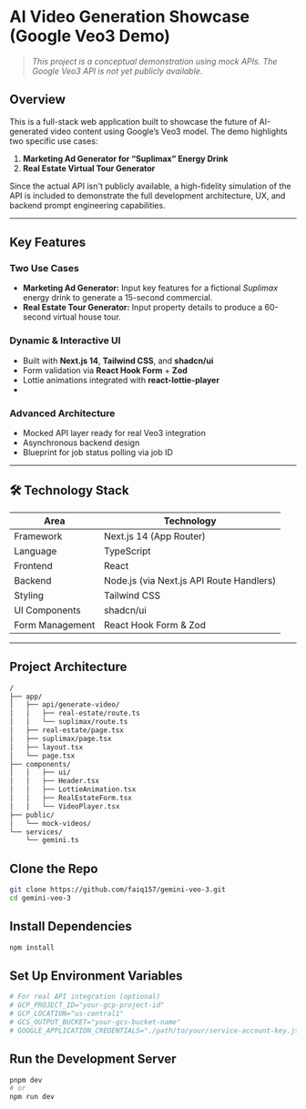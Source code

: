 # AI Video Generation Showcase (Google Veo3 Demo)

>  *This project is a conceptual demonstration using mock APIs. The Google Veo3 API is not yet publicly available.*

## Overview

This is a full-stack web application built to showcase the future of AI-generated video content using Google’s Veo3 model. The demo highlights two specific use cases:

1. **Marketing Ad Generator for “Suplimax” Energy Drink**
2. **Real Estate Virtual Tour Generator**

Since the actual API isn't publicly available, a high-fidelity simulation of the API is included to demonstrate the full development architecture, UX, and backend prompt engineering capabilities.

---

##  Key Features

###  Two Use Cases
- **Marketing Ad Generator:** Input key features for a fictional *Suplimax* energy drink to generate a 15-second commercial.
- **Real Estate Tour Generator:** Input property details to produce a 60-second virtual house tour.

###  Dynamic & Interactive UI
- Built with **Next.js 14**, **Tailwind CSS**, and **shadcn/ui**
- Form validation via **React Hook Form** + **Zod**
- Lottie animations integrated with **react-lottie-player**
- 
###  Advanced Architecture
- Mocked API layer ready for real Veo3 integration
- Asynchronous backend design
- Blueprint for job status polling via job ID

---

## 🛠️ Technology Stack

| Area              | Technology                            |
|-------------------|----------------------------------------|
| Framework         | Next.js 14 (App Router)                |
| Language          | TypeScript                             |
| Frontend          | React                                  |
| Backend           | Node.js (via Next.js API Route Handlers)|
| Styling           | Tailwind CSS                           |
| UI Components     | shadcn/ui                              |
| Form Management   | React Hook Form & Zod                  |

                           

---

##  Project Architecture

```bash
/
├── app/
│   ├── api/generate-video/
│   │   ├── real-estate/route.ts
│   │   └── suplimax/route.ts
│   ├── real-estate/page.tsx
│   ├── suplimax/page.tsx
│   ├── layout.tsx
│   └── page.tsx
├── components/
│   │   ├── ui/
│   │   ├── Header.tsx
│   │   ├── LottieAnimation.tsx
│   │   ├── RealEstateForm.tsx
│   │   └── VideoPlayer.tsx
├── public/
│   └── mock-videos/
└── services/
    └── gemini.ts
```

## Clone the Repo
```bash
git clone https://github.com/faiq157/gemini-veo-3.git
cd gemini-veo-3
```
## Install Dependencies
```bash 
npm install 
```
## Set Up Environment Variables

```bash 
# For real API integration (optional)
# GCP_PROJECT_ID="your-gcp-project-id"
# GCP_LOCATION="us-central1"
# GCS_OUTPUT_BUCKET="your-gcs-bucket-name"
# GOOGLE_APPLICATION_CREDENTIALS="./path/to/your/service-account-key.json"
```

## Run the Development Server
```bash
pnpm dev
# or
npm run dev
